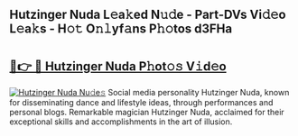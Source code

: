 ## Hutzinger Nuda L𝚎a𝚔ed N𝚞𝚍e - Part-DVs Vi𝚍𝚎o L𝚎a𝚔s - H𝚘𝚝 O𝚗𝚕yf𝚊ns P𝚑𝚘tos d3FHa

# <h2><a href="http://kf60mdf.oniu.top/?m=Hutzinger+Nuda">🔗👉 🔴 Hutzinger Nuda P𝚑ot𝚘𝚜 V𝚒d𝚎o</a></h2>

[![Hutzinger Nuda Nu𝚍e𝚜](https://i.imgur.com/0qMVB7G.gif)](http://kf60mdf.oniu.top/?m=Hutzinger+Nuda)
Social media personality Hutzinger Nuda, known for disseminating dance and lifestyle ideas, through performances and personal blogs. Remarkable magician Hutzinger Nuda, acclaimed for their exceptional skills and accomplishments in the art of illusion.  

